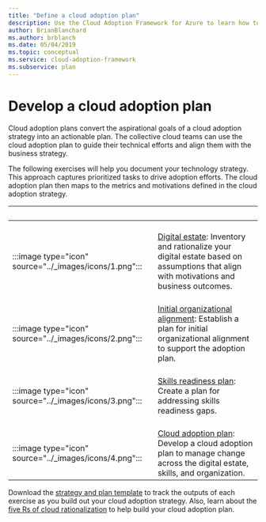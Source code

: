 ```yaml
---
title: "Define a cloud adoption plan"
description: Use the Cloud Adoption Framework for Azure to learn how to guide technical efforts with a defined cloud adoption plan.
author: BrianBlanchard
ms.author: brblanch
ms.date: 05/04/2019
ms.topic: conceptual
ms.service: cloud-adoption-framework
ms.subservice: plan
---
```


# Develop a cloud adoption plan

Cloud adoption plans convert the aspirational goals of a cloud adoption strategy into an actionable plan. The collective cloud teams can use the cloud adoption plan to guide their technical efforts and align them with the business strategy.

The following exercises will help you document your technology strategy. This approach captures prioritized tasks to drive adoption efforts. The cloud adoption plan then maps to the metrics and motivations defined in the cloud adoption strategy.

| <span title="Icon">&nbsp;</span> | <span title="Description">&nbsp;</span> |
|--|--|
| <br> :::image type="icon" source="../_images/icons/1.png"::: | <br> [Digital estate](../digital-estate/rationalize.md): Inventory and rationalize your digital estate based on assumptions that align with motivations and business outcomes. |
| <br> :::image type="icon" source="../_images/icons/2.png"::: | <br> [Initial organizational alignment](./initial-org-alignment.md): Establish a plan for initial organizational alignment to support the adoption plan. |
| <br> :::image type="icon" source="../_images/icons/3.png"::: | <br> [Skills readiness plan](./adapt-roles-skills-processes.md): Create a plan for addressing skills readiness gaps. |
| <br> :::image type="icon" source="../_images/icons/4.png"::: | <br> [Cloud adoption plan](./plan-intro.md): Develop a cloud adoption plan to manage change across the digital estate, skills, and organization. |

Download the [strategy and plan template](https://raw.githubusercontent.com/microsoft/CloudAdoptionFramework/master/plan/cloud-adoption-framework-strategy-and-plan-template.docx) to track the outputs of each exercise as you build out your cloud adoption strategy. Also, learn about the [five Rs of cloud rationalization](../digital-estate/5-rs-of-rationalization.md) to help build your cloud adoption plan.
